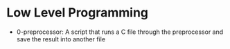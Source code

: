 # Low Level Programming
* 0-preprocessor: A script that runs a C file through the preprocessor and save the result into another file
